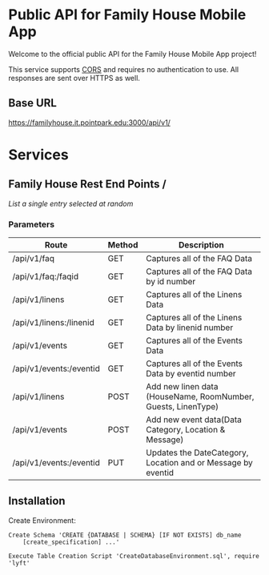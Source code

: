 # Public API for Family House Mobile App
Welcome to the official public API for the Family House Mobile App project!

This service supports [CORS](https://developer.mozilla.org/en-US/docs/Web/HTTP/CORS) and requires no authentication to use. All responses are sent over HTTPS as well.


## Base URL
https://familyhouse.it.pointpark.edu:3000/api/v1/

# Services
## **Family House Rest End Points** /

*List a single entry selected at random*

### Parameters
Route | Method | Description
| --- | --- | --- 
| /api/v1/faq | GET| Captures all of the FAQ Data | 
| /api/v1/faq:/faqid | GET| Captures all of the FAQ Data by id number| 
| /api/v1/linens | GET | Captures all of the Linens Data | 
| /api/v1/linens:/linenid | GET | Captures all of the Linens Data by linenid number | 
| /api/v1/events | GET | Captures all of the Events Data | 
| /api/v1/events:/eventid | GET | Captures all of the Events Data by eventid number | 
| /api/v1/linens | POST | Add new linen data (HouseName, RoomNumber, Guests, LinenType) | 
| /api/v1/events | POST | Add new event data(Data Category, Location & Message) | 
| /api/v1/events:/eventid | PUT | Updates the DateCategory, Location and or Message by eventid| 





## Installation

Create Environment:

```
Create Schema 'CREATE {DATABASE | SCHEMA} [IF NOT EXISTS] db_name
    [create_specification] ...'
```
```
Execute Table Creation Script 'CreateDatabaseEnvironment.sql', require 'lyft'
```
